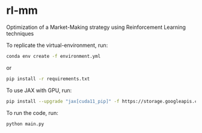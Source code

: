 # rl-mm
Optimization of a Market-Making strategy using Reinforcement Learning techniques

To replicate the virtual-environment, run:

```bash
conda env create -f environment.yml
```

or 

```bash
pip install -r requirements.txt
```

To use JAX with GPU, run:

```bash
pip install --upgrade "jax[cuda11_pip]" -f https://storage.googleapis.com/jax-releases/jax_releases.html
```

To run the code, run:

```bash
python main.py
```